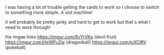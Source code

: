 I was having a lot of trouble getting the cards to work so I choose to switch to something more simple. A slot machine!

It will probably be pretty janky and hard to get to work but that's what I need to work through!

the imgae links
https://imgur.com/6yYrVKo (devil fruit)
https://imgur.com/HxWPuZw (dragonball)
https://imgur.com/icXCiRV (pokeball)

